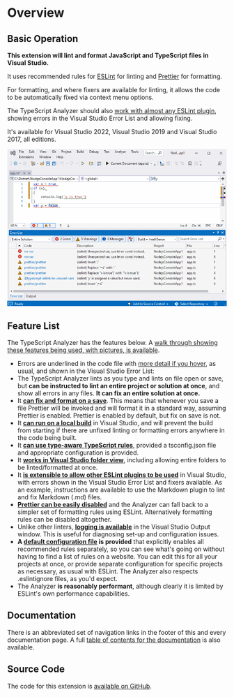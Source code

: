 # Overview

## Basic Operation

**This extension will lint and format JavaScript and TypeScript files in Visual Studio.**  

It uses recommended rules for [ESLint](https://eslint.org/) for linting and [Prettier](https://prettier.io/) for formatting.  

For formatting, and where fixers are available for linting, it allows the code to be automatically fixed via context menu options.

The TypeScript Analyzer should also [work with almost any ESLint plugin](https://rich-newman.github.io/typescript-analyzer-eslint-prettier/plugins.html), showing errors in the Visual Studio Error List and allowing fixing.

It's available for Visual Studio 2022, Visual Studio 2019 and Visual Studio 2017, all editions.

![Basic Fix](assets\images\basicfix.gif)

## Feature List

The TypeScript Analyzer has the features below.  A [walk through showing these features being used, with pictures, is available](walkthrough.md).

- Errors are underlined in the code file with [more detail if you hover](walkthrough.md#errorwithhover), as usual, and shown in the Visual Studio Error List:
- The TypeScript Analyzer lints as you type and lints on file open or save, but **can be instructed to lint an entire project or solution at once**, and show all errors in any files.  **It can fix an entire solution at once.**
- It **[can fix and format on a save](settings.md#fixonsave)**.  This means that whenever you save a file Prettier will be invoked and will format it in a standard way, assuming Prettier is enabled.  Prettier is enabled by default, but fix on save is not.
- It **[can run on a local build](settings.md#runonbuild)** in Visual Studio, and will prevent the build from starting if there are unfixed linting or formatting errors anywhere in the code being built.
- It **[can use type-aware TypeScript rules](typeinformation.md)**, provided a tsconfig.json file and appropriate configuration is provided.
- It **[works in Visual Studio folder view](folderview.md)**, including allowing entire folders to be linted/formatted at once.
- It **[is extensible to allow other ESLint plugins to be used](plugins.md)** in Visual Studio, with errors shown in the Visual Studio Error List and fixers available.  As an example, instructions are available to use the Markdown plugin to lint and fix Markdown (.md) files.
- **[Prettier can be easily disabled](formatting.md)** and the Analyzer can fall back to a simpler set of formatting rules using ESLint.  Alternatively formatting rules can be disabled altogether.
- Unlike other linters, **[logging is available](settings.md#logging)** in the Visual Studio Output window.  This is useful for diagnosing set-up and configuration issues.
- **A [default configuration file](defaultconfig.md) is provided** that explicitly enables all recommended rules separately, so you can see what's going on without having to find a list of rules on a website.  You can edit this for all your projects at once, or provide separate configuration for specific projects as necessary, as usual with ESLint. The Analyzer also respects .eslintignore files, as you'd expect.
- The Analyzer **is reasonably performant**, although clearly it is limited by ESLint's own performance capabilities.

## Documentation

There is an abbreviated set of navigation links in the footer of this and every documentation page.  A full [table of contents for the documentation](contents.md) is also available.

## Source Code

The code for this extension is [available on GitHub](https://github.com/rich-newman/typescript-analyzer-eslint-prettier).